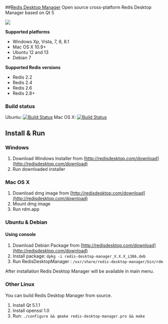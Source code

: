 ##[Redis Desktop Manager](http://redisdesktop.com "Redis Desktop Manager Offical Site")
Open source cross-platform Redis Desktop Manager based on Qt 5

![](http://redisdesktop.com/img/features/all.png)

**Supported platforms**

- Windows Xp, Vista, 7, 8, 8.1
- Mac OS X 10.9+
- Ubuntu 12 and 13
- Debian 7

**Supported Redis versions**

- Redis 2.2
- Redis 2.4
- Redis 2.6
- Redis 2.8+

### Build status
Ubuntu: [![Build Status](https://travis-ci.org/uglide/RedisDesktopManager.png?branch=master)](https://travis-ci.org/uglide/RedisDesktopManager) 
Mac OS X: [![Build Status](https://travis-ci.org/uglide/RedisDesktopManager.png?branch=osx)](https://travis-ci.org/uglide/RedisDesktopManager)

## Install & Run ##

### Windows ###

1. Download Windows Installer from [http://redisdesktop.com/download](http://redisdesktop.com/download)
2. Run downloaded installer

### Mac OS X ###
1. Download dmg image from [http://redisdesktop.com/download](http://redisdesktop.com/download)
2. Mount dmg image
3. Run rdm.app

### Ubuntu & Debian ###

#### Using console ####

1. Download Debian Package from  [http://redisdesktop.com/download](http://redisdesktop.com/download)
2. Install package:
    `dpkg -i redis-desktop-manager_X.X.X_i386.deb`
3. Run RedisDesktopManager :
	`/usr/share/redis-desktop-manager/bin/rdm`

After installation Redis Desktop Manager will be available in main menu.

### Other Linux ###
You can build Redis Desktop Manager from source.

1. Install Qt 5.1.1
2. Install openssl 1.0
2. Run:
	`./configure && qmake redis-desktop-manager.pro && make`



